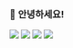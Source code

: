 ### 👋 **안녕하세요!**


<a href="https://jupiterwind.tistory.com/" target="_blank">
  <img src="https://img.shields.io/badge/BLOG-black?style=flat-square&logo=Android Studio&logoColor=3DDC84"></a>
<a href="https://jupiterwind.tistory.com/" target="_blank">
  <img src="https://img.shields.io/badge/BLOG-black?style=for-the-badge&logo=Buy Me A Coffee&logoColor=black"></a>

<img src="https://img.shields.io/badge/JAVASCRIPT-F7DF1E?style=for-the-badge&logo=JavaScript&logoColor=black">
<img src="https://img.shields.io/badge/JAVASCRIPT-F7DF1E?style=flat-square&logo=JavaScript&logoColor=black">


<!--
**JupiterWind/JupiterWind** is a ✨ _special_ ✨ repository because its `README.md` (this file) appears on your GitHub profile.

Here are some ideas to get you started:

- 🔭 I’m currently working on ...
- 🌱 I’m currently learning ...
- 👯 I’m looking to collaborate on ...
- 🤔 I’m looking for help with ...
- 💬 Ask me about ...
- 📫 How to reach me: ...
- 😄 Pronouns: ...
- ⚡ Fun fact: ...
-->
